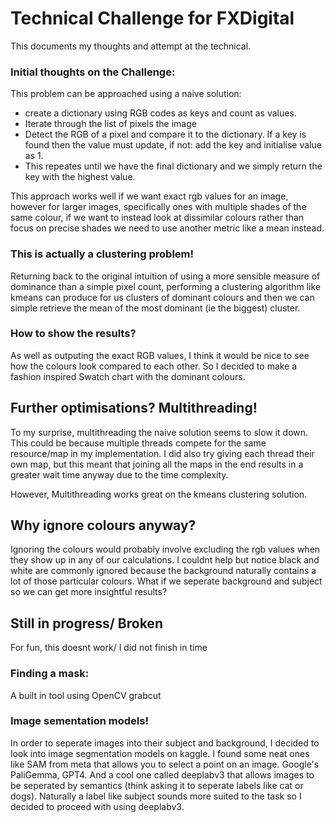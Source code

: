 # Technical Challenge for FXDigital
This documents my thoughts and attempt at the technical.

### Initial thoughts on the Challenge:
This problem can be approached using a naive solution: 
- create a dictionary using RGB codes as keys and count as values. 
- Iterate through the list of pixels the image
- Detect the RGB of a pixel and compare it to the dictionary. If a key is found then the value must update, if not: add the key and initialise value as 1. 
- This repeates until we have the final dictionary and we simply return the key with the highest value.

This approach works well if we want exact rgb values for an image, however for larger images, specifically ones with multiple shades of the same colour, if we want to instead look at dissimilar colours rather than focus on precise shades we need to use another metric like a mean instead.


### This is actually a clustering problem!
Returning back to the original intuition of using a more sensible measure of dominance than a simple pixel count, performing a clustering algorithm like kmeans can produce for us clusters of dominant colours and then we can simple retrieve the mean of the most dominant (ie the biggest) cluster.


### How to show the results?

As well as outputing the exact RGB values, I think it would be nice to see how the colours look compared to each other. So I decided to make a fashion inspired Swatch chart with the dominant colours.

## Further optimisations? Multithreading!

To my surprise, multithreading the naive solution seems to slow it down. This could be because multiple threads compete for the same resource/map in my implementation. I did also try giving each thread their own map, but this meant that joining all the maps in the end results in a greater wait time anyway due to the time complexity.

However, Multithreading works great on the kmeans clustering solution.

## Why ignore colours anyway? 

Ignoring the colours would probably involve excluding the rgb values when they show up in any of our calculations. I couldnt help but notice black and white are commonly ignored because the background naturally contains a lot of those particular colours. What if we seperate background and subject so we can get more insightful results?


## Still in progress/ Broken
For fun, this doesnt work/ I did not finish in time

### Finding a mask:

A built in tool using OpenCV grabcut 

### Image sementation models!

In order to seperate images into their subject and background, I decided to look into image segmentation models on kaggle. I found some neat ones like SAM from meta that allows you to select a point on an image. Google's PaliGemma, GPT4. And a cool one called deeplabv3 that allows images to be seperated by semantics (think asking it to seperate labels like cat or dogs). Naturally a label like subject sounds more suited to the task so I decided to proceed with using deeplabv3.